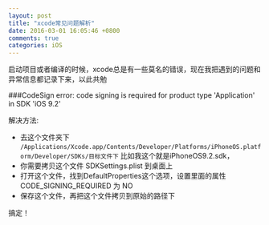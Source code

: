 ```yaml
---
layout: post
title: "xcode常见问题解析"
date: 2016-03-01 16:05:46 +0800
comments: true
categories: iOS
---
```


启动项目或者编译的时候，xcode总是有一些莫名的错误，现在我把遇到的问题和异常信息都记录下来，以此共勉



###CodeSign error: code signing is required for product type 'Application' in SDK 'iOS 9.2'

<!--more-->
解决方法:

* 去这个文件夹下 `/Applications/Xcode.app/Contents/Developer/Platforms/iPhoneOS.platform/Developer/SDKs/目标文件下` 比如我这个就是iPhoneOS9.2.sdk，
* 你需要拷贝这个文件 SDKSettings.plist  到桌面上
* 打开这个文件，找到DefaultProperties这个选项，设置里面的属性CODE_SIGNING_REQUIRED 为 NO
* 保存这个文件，再把这个文件拷贝到原始的路径下

搞定！

